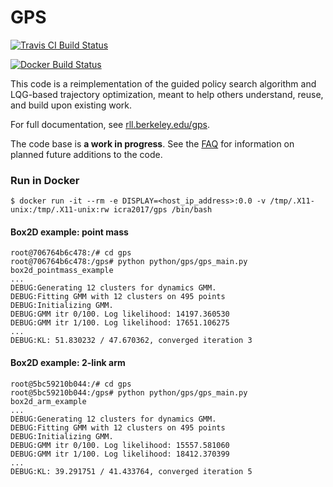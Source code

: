 GPS
======

[![Travis CI Build Status](https://travis-ci.org/ICRA2017/gps.svg?branch=reproducible)](https://travis-ci.org/ICRA2017/gps)

[![Docker Build Status](https://dockerbuildbadges.quelltext.eu/status.svg?organization=icra2017&repository=gps)](https://hub.docker.com/r/icra2017/gps/builds/) 

This code is a reimplementation of the guided policy search algorithm and LQG-based trajectory optimization, meant to help others understand, reuse, and build upon existing work.

For full documentation, see [rll.berkeley.edu/gps](http://rll.berkeley.edu/gps).

The code base is **a work in progress**. See the [FAQ](http://rll.berkeley.edu/gps/faq.html) for information on planned future additions to the code.

### Run in Docker
```
$ docker run -it --rm -e DISPLAY=<host_ip_address>:0.0 -v /tmp/.X11-unix:/tmp/.X11-unix:rw icra2017/gps /bin/bash
```
#### Box2D example: point mass
```
root@706764b6c478:/# cd gps
root@706764b6c478:/gps# python python/gps/gps_main.py box2d_pointmass_example
...
DEBUG:Generating 12 clusters for dynamics GMM.
DEBUG:Fitting GMM with 12 clusters on 495 points
DEBUG:Initializing GMM.
DEBUG:GMM itr 0/100. Log likelihood: 14197.360530
DEBUG:GMM itr 1/100. Log likelihood: 17651.106275
...
DEBUG:KL: 51.830232 / 47.670362, converged iteration 3
```
#### Box2D example: 2-link arm
```
root@5bc59210b044:/# cd gps
root@5bc59210b044:/gps# python python/gps/gps_main.py box2d_arm_example
...
DEBUG:Generating 12 clusters for dynamics GMM.
DEBUG:Fitting GMM with 12 clusters on 495 points
DEBUG:Initializing GMM.
DEBUG:GMM itr 0/100. Log likelihood: 15557.581060
DEBUG:GMM itr 1/100. Log likelihood: 18412.370399
...
DEBUG:KL: 39.291751 / 41.433764, converged iteration 5
```
